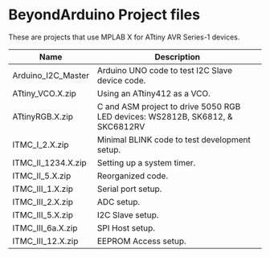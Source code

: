BeyondArduino Project files
==================

These are projects that use MPLAB X for ATtiny AVR Series-1 devices.  

|        Name         | Description                                                |
|---------------------|------------------------------------------------------------|
| Arduino_I2C_Master | Arduino UNO code to test I2C Slave device code.|   
| ATtiny_VCO.X.zip | Using an ATtiny412 as a VCO.|   
| ATtinyRGB.X.zip | C and ASM project to drive 5050 RGB LED devices: WS2812B, SK6812, & SKC6812RV|   
| ITMC_I_2.X.zip | Minimal BLINK code to test development setup.|   
| ITMC_II_1234.X.zip | Setting up a system timer.|   
| ITMC_II_5.X.zip | Reorganized code.|   
| ITMC_III_1.X.zip | Serial port setup.|   
| ITMC_III_2.X.zip | ADC setup.|   
| ITMC_III_5.X.zip | I2C Slave setup.|   
| ITMC_III_6a.X.zip | SPI Host setup.|   
| ITMC_III_12.X.zip | EEPROM Access setup.|   
